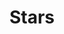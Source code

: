 ---
title: Stars
date: 
draft: false

# descripcion
description : Estrella

materials: Plata 925

color: Cristal

dimensions: 3cm (largo)

code: 01-10-0068

type: "Aros"

categories: []

price: $4.060,00

price_eftvo: $3.455,00

# Images
# first image will be shown in the product page
images:
  # - image: "images/path_to_image"
  # La ubicacion de las imagenes es imagenes/Aros/Aros.Cristal Swarovski/01-10-0068-stars
  - image: "./images/aros/cristal_swarovski/01-10-0068-estrella_a.JPG"
  - image: "./images/aros/cristal_swarovski/01-10-0068-estrella_b.JPG"
---